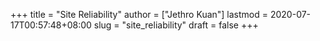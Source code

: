 +++
title = "Site Reliability"
author = ["Jethro Kuan"]
lastmod = 2020-07-17T00:57:48+08:00
slug = "site_reliability"
draft = false
+++
